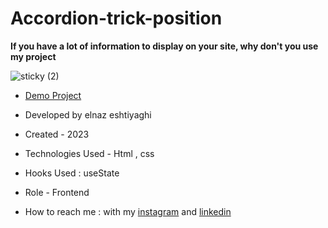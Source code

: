 # Accordion-trick-position

**If you have a lot of information to display on your site, why don't you use my project**

![sticky (2)](https://github.com/elnaz-eshtiaghi/trick.2/assets/146030206/529d4edf-dce6-429a-b553-c26f8701bc8f)

- [Demo Project](https://elnaz-eshtiaghi.github.io/trick.2/)

- Developed by elnaz eshtiyaghi

- Created - 2023

- Technologies Used - Html , css

- Hooks Used : useState 

- Role - Frontend

- How to reach me : with my [instagram](https://www.instagram.com/elnaz_eshtiaghi) and [linkedin](https://www.linkedin.com/in/elnaz-eshtiaghi-936832290/)
